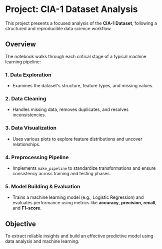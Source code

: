 # Project: CIA-1 Dataset Analysis

This project presents a focused analysis of the **CIA-1 Dataset**, following a structured and reproducible data science workflow.

## Overview

The notebook walks through each critical stage of a typical machine learning pipeline:

### 1. **Data Exploration**
- Examines the dataset's structure, feature types, and missing values.

### 2. **Data Cleaning**
- Handles missing data, removes duplicates, and resolves inconsistencies.

### 3. **Data Visualization**
- Uses various plots to explore feature distributions and uncover relationships.

### 4. **Preprocessing Pipeline**
- Implements `make_pipeline` to standardize transformations and ensure consistency across training and testing phases.

### 5. **Model Building & Evaluation**
- Trains a machine learning model (e.g., Logistic Regression) and evaluates performance using metrics like **accuracy**, **precision**, **recall**, and **F1-score**.

## Objective

To extract reliable insights and build an effective predictive model using data analysis and machine learning.
